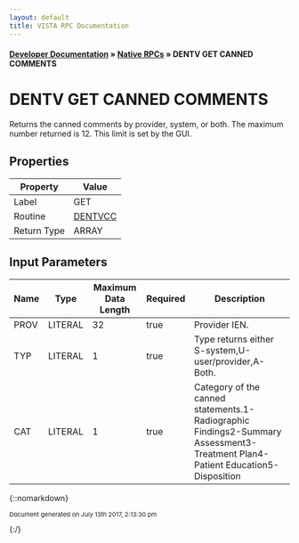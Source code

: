 ```yaml
---
layout: default
title: VISTA RPC Documentation
---
```


#### [Developer Documentation](../index) &#187; [Native RPCs](TableOfContents) &#187; DENTV GET CANNED COMMENTS<br/>
# DENTV GET CANNED COMMENTS

Returns the canned comments by provider, system, or both. The maximum number returned is 12. This limit is set by the GUI.

## Properties

Property | Value
--- | ---
Label | GET
Routine | [DENTVCC](http://code.osehra.org/dox/Routine_DENTVCC_source.html)
Return Type | ARRAY


## Input Parameters

Name | Type | Maximum Data Length | Required | Description
--- | --- | --- | --- | ---
PROV | LITERAL | 32 | true | Provider IEN.
TYP | LITERAL | 1 | true | Type returns either S-system,U-user/provider,A-Both.
CAT | LITERAL | 1 | true | Category of the canned statements.1-Radiographic Findings2-Summary Assessment3-Treatment Plan4-Patient Education5-Disposition



{::nomarkdown} <br/><p style="font-size: 11px">Document generated on July 13th 2017, 2:13:30 pm</p>{:/}